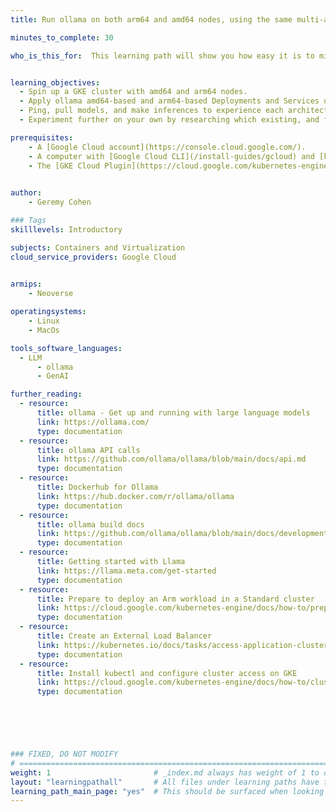 ```yaml
---
title: Run ollama on both arm64 and amd64 nodes, using the same multi-architecture container image on GKE.

minutes_to_complete: 30

who_is_this_for:  This learning path will show you how easy it is to migrate from homogenous amd64 k8s clusters, to a hybrid (arm64 and amd64) cluster with multi-architectural container images on GKE.  Demonstrated with the ollama application, you'll see for yourself the price/performance advantages of running on arm64. Although tutorial will be GKE-specific with ollama, the provided YAML can act as a template for deployment on any on any multi-architectural application and cloud.


learning_objectives:
  - Spin up a GKE cluster with amd64 and arm64 nodes.
  - Apply ollama amd64-based and arm64-based Deployments and Services using the same container image.
  - Ping, pull models, and make inferences to experience each architectures' performance first-hand.
  - Experiment further on your own by researching which existing, and future workloads could benefit most from single, or multi-architectural clusters.

prerequisites:
    - A [Google Cloud account](https://console.cloud.google.com/).
    - A computer with [Google Cloud CLI](/install-guides/gcloud) and [kubectl](/install-guides/kubectl/) installed.
    - The [GKE Cloud Plugin](https://cloud.google.com/kubernetes-engine/docs/how-to/cluster-access-for-kubectl#gcloud)
   

author:
    - Geremy Cohen

### Tags
skilllevels: Introductory

subjects: Containers and Virtualization
cloud_service_providers: Google Cloud

    
armips:
    - Neoverse

operatingsystems:
    - Linux
    - MacOs

tools_software_languages:
  - LLM
      - ollama
      - GenAI

further_reading:
  - resource:
      title: ollama - Get up and running with large language models
      link: https://ollama.com/
      type: documentation
  - resource:
      title: ollama API calls
      link: https://github.com/ollama/ollama/blob/main/docs/api.md
      type: documentation
  - resource:
      title: Dockerhub for Ollama
      link: https://hub.docker.com/r/ollama/ollama
      type: documentation
  - resource:
      title: ollama build docs
      link: https://github.com/ollama/ollama/blob/main/docs/development.md
      type: documentation
  - resource:
      title: Getting started with Llama
      link: https://llama.meta.com/get-started
      type: documentation
  - resource:
      title: Prepare to deploy an Arm workload in a Standard cluster
      link: https://cloud.google.com/kubernetes-engine/docs/how-to/prepare-arm-workloads-for-deployment
      type: documentation
  - resource:
      title: Create an External Load Balancer 
      link: https://kubernetes.io/docs/tasks/access-application-cluster/create-external-load-balancer/
      type: documentation
  - resource:
      title: Install kubectl and configure cluster access on GKE
      link: https://cloud.google.com/kubernetes-engine/docs/how-to/cluster-access-for-kubectl
      type: documentation

    




### FIXED, DO NOT MODIFY
# ================================================================================
weight: 1                       # _index.md always has weight of 1 to order correctly
layout: "learningpathall"       # All files under learning paths have this same wrapper
learning_path_main_page: "yes"  # This should be surfaced when looking for related content. Only set for _index.md of learning path content.
---
```

